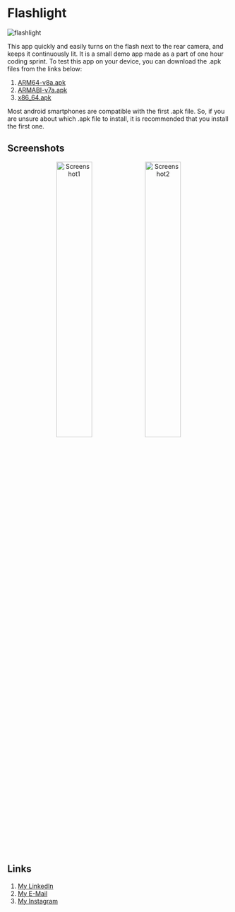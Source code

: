 # Flashlight
![flashlight](https://user-images.githubusercontent.com/97734029/213902849-4d71cc0f-9823-4225-8b80-816a752ec605.png)

This app quickly and easily turns on the flash next to the rear camera, and keeps it continuously lit. It is a small demo app made as a part of one hour coding sprint. To test this app on your device, you can download the .apk files from the links below:

1. [ARM64-v8a.apk](https://github.com/lightlessdays/flashlight/blob/master/app-arm64-v8a-release.apk?raw=true)
2. [ARMABI-v7a.apk](https://github.com/lightlessdays/flashlight/blob/master/app-armeabi-v7a-release.apk?raw=true)
3. [x86_64.apk](https://github.com/lightlessdays/flashlight/blob/master/app-x86_64-release.apk?raw=true)

Most android smartphones are compatible with the first .apk file. So, if you are unsure about which .apk file to install, it is recommended that you install the first one.

## Screenshots
<p align="center">
<img src="https://user-images.githubusercontent.com/97734029/213903018-19f44be5-c3aa-447b-8728-53187abb4412.jpg" width=40% alt="Screenshot1">‎‎‎<img src="https://user-images.githubusercontent.com/97734029/213903020-56599b0c-7829-444a-8358-4deda6343583.jpg" width=40% alt="Screenshot2">
</p>


## Links

1. [My LinkedIn](https://linkedin.com/in/dhruv-badaya)
2. [My E-Mail](mailto:dhruvbadaya@gmail.com)
3. [My Instagram](https://instagram.com/lightlessdays)
